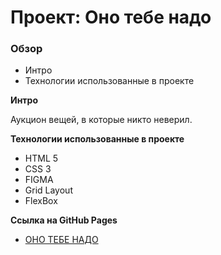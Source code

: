 # Проект: Оно тебе надо

### Обзор
* Интро
* Технологии использованные в проекте

**Интро**

Аукцион вещей, в которые никто неверил.

**Технологии использованные в проекте**
* HTML 5
* CSS 3
* FIGMA
* Grid Layout
* FlexBox

**Ссылка на GitHub Pages**

* [ОНО ТЕБЕ НАДО]( https://eldar-ab.github.io/ono-tebe-nado/)
